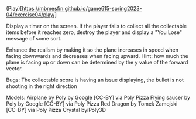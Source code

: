 (Play)[https://mbmesfin.github.io/game615-spring2023-04/exercise04/play/]

Display a timer on the screen. If the player fails to collect all the collectable items before it reaches zero, destroy the player and display a "You Lose" message of some sort.

Enhance the realism by making it so the plane increases in speed when facing downwards and decreases when facing upward. Hint: how much the plane is facing up or down can be determined by the y value of the forward vector.

Bugs: The collectable score is having an issue displaying, the bullet is not shooting in the right direction

Models:
Airplane by Poly by Google [CC-BY] via Poly Pizza
Flying saucer by Poly by Google [CC-BY] via Poly Pizza
Red Dragon by Tomek Zamojski [CC-BY] via Poly Pizza
Crystal byiPoly3D

